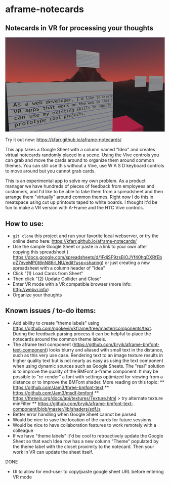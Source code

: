 # aframe-notecards
## Notecards in VR for processing your thoughts

<p align="center">
  <img src="./images/screencap-vr-notecards.png"/>
</p>

Try it out now: https://kfarr.github.io/aframe-notecards/

This app takes a Google Sheet with a column named "Idea" and creates virtual notecards randomly placed in a scene. Using the Vive controls you can grab and move the cards around to organize them around common themes. You can still use this without a Vive, use W A S D keyboard controls to move around but you cannot grab cards.

This is an experimental app to solve my own problem. As a product manager we have hundreds of pieces of feedback from employees and customers, and I'd like to be able to take them from a spreadsheet and then arrange them "virtually" around common themes. Right now I do this in meatspace using cut up printouts taped to white boards. I thought it'd be fun to make a VR version with A-Frame and the HTC Vive controls.

## How to use:
* `git clone` this project and run your favorite local webserver, or try the online demo here: https://kfarr.github.io/aframe-notecards/
* Use the sample Google Sheet or paste in a link to your own after copying this spreadsheet ( https://docs.google.com/spreadsheets/d/1FdjSF9zsBiOJYf40hqDXRfEbqZ7nveMP0t6nN86rLNU/edit?usp=sharing) or just creating a new spreadsheet with a column header of "Idea"
* Click "(1) Load Cards from Sheet"
* Then click "(2) Update Collider and Close"
* Enter VR mode with a VR compatible browser (more info: http://webvr.info)
* Organize your thoughts

## Known issues / to-do items:
* Add ability to create "theme labels" using https://github.com/ngokevin/kframe/tree/master/components/text. During the feedback parsing process it can be helpful to place the notecards around the common theme labels.
* The aframe text component (https://github.com/bryik/aframe-bmfont-text-component) looks blurry and aliased with small text in the distance, such as this very use case. Rendering text to an image texture results in higher quality text but is not nearly as easy as using the text component when using dynamic sources such as Google Sheets. The "real" solution is to improve the quality of the BMFont a-frame component. It may be possible to "re-render" a font with settings optimized for viewing from a distance or to improve the BMFont shader. More reading on this topic: ** https://github.com/Jam3/three-bmfont-text
** https://github.com/Jam3/msdf-bmfont
** https://threejs.org/docs/api/textures/Texture.html > try alternate texture minFilter
** https://github.com/bryik/aframe-bmfont-text-component/blob/master/lib/shaders/sdf.js
* Better error handling when Google Sheet cannot be parsed
* Would be nice to save the location of the cards for future sessions
* Would be nice to have collaboration features to work remotely with a colleague
* If we have "theme labels" it'd be cool to retroactively update the Google Sheet so that each Idea row has a new column "Theme" populated by the theme label with the closet proximity to the notecard. Then your work in VR can update the sheet itself.

DONE
* UI to allow for end-user to copy/paste google sheet URL before entering VR mode
